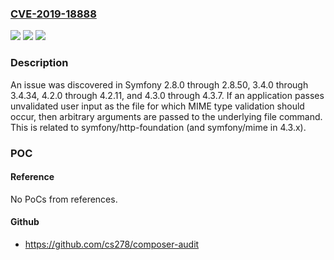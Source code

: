 ### [CVE-2019-18888](https://cve.mitre.org/cgi-bin/cvename.cgi?name=CVE-2019-18888)
![](https://img.shields.io/static/v1?label=Product&message=n%2Fa&color=blue)
![](https://img.shields.io/static/v1?label=Version&message=n%2Fa&color=blue)
![](https://img.shields.io/static/v1?label=Vulnerability&message=n%2Fa&color=brighgreen)

### Description

An issue was discovered in Symfony 2.8.0 through 2.8.50, 3.4.0 through 3.4.34, 4.2.0 through 4.2.11, and 4.3.0 through 4.3.7. If an application passes unvalidated user input as the file for which MIME type validation should occur, then arbitrary arguments are passed to the underlying file command. This is related to symfony/http-foundation (and symfony/mime in 4.3.x).

### POC

#### Reference
No PoCs from references.

#### Github
- https://github.com/cs278/composer-audit


